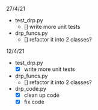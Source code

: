27/4/21
- test_drp.py 
	- [] write more unit tests
- drp_funcs.py
	- [] refactor it into 2 classes?
	
12/4/21
- test_drp.py 
	- [x] write more unit tests
- drp_funcs.py
	- [] refactor it into 2 classes?
- drp_code.py
	- [x] clean up code
	- [x] fix code
